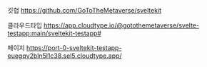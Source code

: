 깃헙
https://github.com/GoToTheMetaverse/sveltekit

클라우드타입
https://app.cloudtype.io/@gotothemetaverse/svelte-testapp:main/sveltekit-testapp#

페이지
https://port-0-sveltekit-testapp-euegqv2bln5l1c38.sel5.cloudtype.app/

